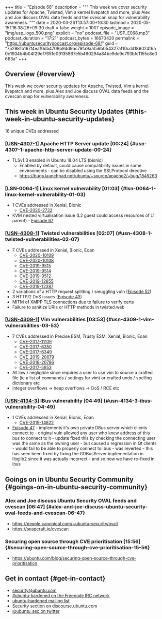 +++
title = "Episode 68"
description = """
  This week we cover security updates for Apache, Twisted, Vim a kernel
  livepatch and more, plus Alex and Joe discuss OVAL data feeds and the
  cvescan snap for vulnerability awareness.
  """
date = 2020-03-26T13:57:00+10:30
lastmod = 2020-05-15T16:38:28+09:30
draft = false
weight = 1007
episode_image = "img/usp_logo_500.png"
explicit = "no"
podcast_file = "USP_E068.mp3"
podcast_duration = "17:21"
podcast_bytes = 16670420
permalink = "https://ubuntusecuritypodcast.org/episode-68/"
guid = "752981b197f4eaf0db4708b94d9ac79fa9aa156b054327af10cdd189024f6a0c1904b4b04f29ef7651e09135867e5b460294a84be9dc9c793bfc1155c8e0683a"
+++

## Overview {#overview}

This week we cover security updates for Apache, Twisted, Vim a kernel
livepatch and more, plus Alex and Joe discuss OVAL data feeds and the
cvescan snap for vulnerability awareness.


## This week in Ubuntu Security Updates {#this-week-in-ubuntu-security-updates}

16 unique CVEs addressed


### [[USN-4307-1](https://usn.ubuntu.com/4307-1/)] Apache HTTP Server update [00:24] {#usn-4307-1-apache-http-server-update-00-24}

-   TLSv1.3 enabled in Ubuntu 18.04 LTS (bionic)
    -   Enabled by default, could cause compatibility issues in some
        environments - can be disabled using the SSLProtocol directive
    -   <https://bugs.launchpad.net/ubuntu/+source/apache2/+bug/1845263>


### [LSN-0064-1] Linux kernel vulnerability [01:03] {#lsn-0064-1-linux-kernel-vulnerability-01-03}

-   1 CVEs addressed in Xenial, Bionic
    -   [CVE-2020-2732](https://people.canonical.com/~ubuntu-security/cve/CVE-2020-2732) <!-- medium -->
-   KVM nested virtualisation issue (L2 guest could access resources of L1
    parent) - [Episode 67](https://ubuntusecuritypodcast.org/episode-67/)


### [[USN-4308-1](https://usn.ubuntu.com/4308-1/)] Twisted vulnerabilities [02:07] {#usn-4308-1-twisted-vulnerabilities-02-07}

-   7 CVEs addressed in Xenial, Bionic, Eoan
    -   [CVE-2020-10109](https://people.canonical.com/~ubuntu-security/cve/CVE-2020-10109) <!-- medium -->
    -   [CVE-2020-10108](https://people.canonical.com/~ubuntu-security/cve/CVE-2020-10108) <!-- medium -->
    -   [CVE-2019-9515](https://people.canonical.com/~ubuntu-security/cve/CVE-2019-9515) <!-- medium -->
    -   [CVE-2019-9514](https://people.canonical.com/~ubuntu-security/cve/CVE-2019-9514) <!-- medium -->
    -   [CVE-2019-9512](https://people.canonical.com/~ubuntu-security/cve/CVE-2019-9512) <!-- medium -->
    -   [CVE-2019-12855](https://people.canonical.com/~ubuntu-security/cve/CVE-2019-12855) <!-- low -->
    -   [CVE-2019-12387](https://people.canonical.com/~ubuntu-security/cve/CVE-2019-12387) <!-- low -->
-   2 variations of a HTTP request splitting / smuggling vuln ([Episode 52](https://ubuntusecuritypodcast.org/episode-52/))
-   3 HTTP/2 DoS issues ([Episode 43](https://ubuntusecuritypodcast.org/episode-43/))
-   MITM of XMPP TLS connections due to failure to verify certs
-   Failure to sanitize URIs or HTTP methods in twisted.web


### [[USN-4309-1](https://usn.ubuntu.com/4309-1/)] Vim vulnerabilities [03:53] {#usn-4309-1-vim-vulnerabilities-03-53}

-   7 CVEs addressed in Precise ESM, Trusty ESM, Xenial, Bionic, Eoan
    -   [CVE-2017-11109](https://people.canonical.com/~ubuntu-security/cve/CVE-2017-11109) <!-- low -->
    -   [CVE-2017-6350](https://people.canonical.com/~ubuntu-security/cve/CVE-2017-6350) <!-- negligible -->
    -   [CVE-2017-6349](https://people.canonical.com/~ubuntu-security/cve/CVE-2017-6349) <!-- negligible -->
    -   [CVE-2019-20079](https://people.canonical.com/~ubuntu-security/cve/CVE-2019-20079) <!-- low -->
    -   [CVE-2018-20786](https://people.canonical.com/~ubuntu-security/cve/CVE-2018-20786) <!-- low -->
    -   [CVE-2017-5953](https://people.canonical.com/~ubuntu-security/cve/CVE-2017-5953) <!-- low -->
-   All low / negligible since requires a user to use vim to source a crafted
    file (ie a list of commands / settings for vim) or crafted undo /
    spelling dictionary etc
-   Integer overflows -> heap overflows -> DoS / RCE etc


### [[USN-4134-3](https://usn.ubuntu.com/4134-3/)] IBus vulnerability [04:49] {#usn-4134-3-ibus-vulnerability-04-49}

-   1 CVEs addressed in Xenial, Bionic, Eoan
    -   [CVE-2019-14822](https://people.canonical.com/~ubuntu-security/cve/CVE-2019-14822) <!-- medium -->
-   [Episode 47](https://ubuntusecuritypodcast.org/episode-47/) - implements it's own private DBus server which clients
    connect to - original vuln allowed any user who knew address of this bus
    to connect to it - update fixed this by checking the connecting user was
    the same as the owning user - but caused a regression in Qt clients -
    would fail to be able to properly connect to ibus - was reverted - this
    has seen been fixed by fixing the GDBusServer implementation in libglib2
    since it was actually incorrect - and so now we have re-fixed in ibus


## Goings on in Ubuntu Security Community {#goings-on-in-ubuntu-security-community}


### Alex and Joe discuss Ubuntu Security OVAL feeds and cvescan [06:47] {#alex-and-joe-discuss-ubuntu-security-oval-feeds-and-cvescan-06-47}

-   <https://people.canonical.com/~ubuntu-security/oval/>
-   <https://snapcraft.io/cvescan>


### Securing open source through CVE prioritisation [15:56] {#securing-open-source-through-cve-prioritisation-15-56}

-   <https://ubuntu.com/blog/securing-open-source-through-cve-prioritisation>


## Get in contact {#get-in-contact}

-   [security@ubuntu.com](mailto:security@ubuntu.com)
-   [#ubuntu-hardened on the Freenode IRC network](http://webchat.freenode.net/#ubuntu-hardened)
-   [ubuntu-hardened mailing list](https://lists.ubuntu.com/mailman/listinfo/ubuntu-hardened)
-   [Security section on discourse.ubuntu.com](https://discourse.ubuntu.com/c/security)
-   [@ubuntu\_sec on twitter](https://twitter.com/ubuntu%5Fsec)